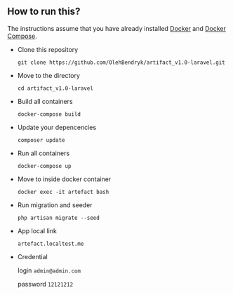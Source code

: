 

## How to run this?

The instructions assume that you have already installed [Docker](https://docs.docker.com/installation/) and [Docker Compose](https://docs.docker.com/compose/install/). 

- Clone this repository
    
    ```git clone https://github.com/OlehBendryk/artifact_v1.0-laravel.git```
    
- Move to the directory 

    ```cd artifact_v1.0-laravel```
    
- Build all containers 
    
    ```docker-compose build```
    
- Update your depencencies
    
    ```composer update```

- Run all containers

    ```docker-compose up```
    
- Move to inside docker container 
    
    ```docker exec -it artefact bash```
    
- Run migration and seeder
    
    ```php artisan migrate --seed```

- App local link
    
    ```artefact.localtest.me```

- Credential 

    login ```admin@admin.com``` 
    
    password ```12121212```
    


